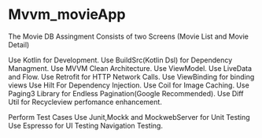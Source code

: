 # Mvvm_movieApp
The Movie DB Assingment Consists of two Screens (Movie List and Movie Detail)

Use Kotlin for Development.
Use BuildSrc(Kotlin Dsl) for Dependency Managment.
Use MVVM Clean Architecture.
Use ViewModel.
Use LiveData and Flow.
Use Retrofit for HTTP Network Calls.
Use ViewBinding for binding views
Use Hilt For Dependency Injection.
Use Coil for Image Caching.
Use Paging3 Library for Endless Pagination(Google Recommended).
Use Diff Util for Recycleview perfomance enhancement.

Perform Test Cases
Use Junit,Mockk and MockwebServer for Unit Testing
Use Espresso for UI Testing Navigation Testing.
